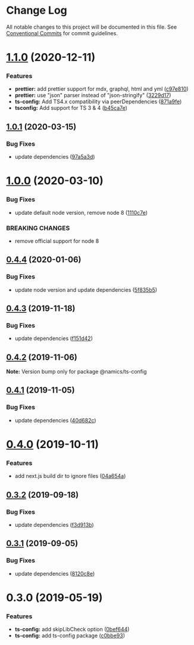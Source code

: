 # Change Log

All notable changes to this project will be documented in this file.
See [Conventional Commits](https://conventionalcommits.org) for commit guidelines.

# [1.1.0](https://github.com/merkle-open/frontend-defaults/compare/@namics/ts-config@1.0.1...@namics/ts-config@1.1.0) (2020-12-11)


### Features

* **prettier:** add prettier support for mdx, graphql, html and yml ([c97e810](https://github.com/merkle-open/frontend-defaults/commit/c97e810ef092d35f715fbc5139aaa8118d439b2e))
* **prettier:** use "json" parser instead of "json-stringify" ([3229d17](https://github.com/merkle-open/frontend-defaults/commit/3229d1769c792caeabd23b3b2afc47255d7a4de5))
* **ts-config:** Add TS4.x compatibility via peerDependencies ([871a9fe](https://github.com/merkle-open/frontend-defaults/commit/871a9fe65418fdd07f4499d628b5f261d04ed945))
* **tsconfig:** Add support for TS 3 & 4 ([b45ca7e](https://github.com/merkle-open/frontend-defaults/commit/b45ca7e6152085f9ef000ca842f8f9efe71aa5ad))






## [1.0.1](https://github.com/merkle-open/frontend-defaults/compare/@namics/ts-config@1.0.0...@namics/ts-config@1.0.1) (2020-03-15)


### Bug Fixes

* update dependencies ([97a5a3d](https://github.com/merkle-open/frontend-defaults/commit/97a5a3deb08b5772d56e94d9e4d4aa8a33562c57))





# [1.0.0](https://github.com/merkle-open/frontend-defaults/compare/@namics/ts-config@0.4.4...@namics/ts-config@1.0.0) (2020-03-10)


### Bug Fixes

* update default node version, remove node 8 ([1110c7e](https://github.com/merkle-open/frontend-defaults/commit/1110c7e6d66620a192dd29893df9b049ac435a59))


### BREAKING CHANGES

* remove official support for node 8






## [0.4.4](https://github.com/merkle-open/frontend-defaults/compare/@namics/ts-config@0.4.3...@namics/ts-config@0.4.4) (2020-01-06)


### Bug Fixes

* update node version and update dependencies ([5f835b5](https://github.com/merkle-open/frontend-defaults/commit/5f835b5a690d57177d0e18d0fc4c6644adba8d2e))





## [0.4.3](https://github.com/merkle-open/frontend-defaults/compare/@namics/ts-config@0.4.2...@namics/ts-config@0.4.3) (2019-11-18)


### Bug Fixes

* update dependencies ([f151d42](https://github.com/merkle-open/frontend-defaults/commit/f151d4275056f78a59d0f992b5fcb17489244027))





## [0.4.2](https://github.com/merkle-open/frontend-defaults/compare/@namics/ts-config@0.4.1...@namics/ts-config@0.4.2) (2019-11-06)

**Note:** Version bump only for package @namics/ts-config

## [0.4.1](https://github.com/merkle-open/frontend-defaults/compare/@namics/ts-config@0.4.0...@namics/ts-config@0.4.1) (2019-11-05)

### Bug Fixes

-   update dependencies ([40d682c](https://github.com/merkle-open/frontend-defaults/commit/40d682c7f67ed7990295c171b6898b74a52ebb70))

# [0.4.0](https://github.com/merkle-open/frontend-defaults/compare/@namics/ts-config@0.3.2...@namics/ts-config@0.4.0) (2019-10-11)

### Features

-   add next.js build dir to ignore files ([04a654a](https://github.com/merkle-open/frontend-defaults/commit/04a654aa98752f55f7097b00e808641539d7ea66))

## [0.3.2](https://github.com/merkle-open/frontend-defaults/compare/@namics/ts-config@0.3.1...@namics/ts-config@0.3.2) (2019-09-18)

### Bug Fixes

-   update dependencies ([f3d913b](https://github.com/merkle-open/frontend-defaults/commit/f3d913b))

## [0.3.1](https://github.com/merkle-open/frontend-defaults/compare/@namics/ts-config@0.3.0...@namics/ts-config@0.3.1) (2019-09-05)

### Bug Fixes

-   update dependencies ([8120c8e](https://github.com/merkle-open/frontend-defaults/commit/8120c8e))

# 0.3.0 (2019-05-19)

### Features

-   **ts-config:** add skipLibCheck option ([0bef644](https://github.com/merkle-open/frontend-defaults/commit/0bef644))
-   **ts-config:** add ts-config package ([c0bbe93](https://github.com/merkle-open/frontend-defaults/commit/c0bbe93))
